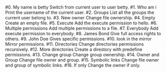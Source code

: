#0. My name is betty
Switch from current user to user betty.
#1. Who am i
Print the username of the current user.
#2. Groups
List all the groups the current user belong to.
#3. New owner
Change file ownership.
#4. Empty
Create an empty file.
#5. Execute
Add the execute permission to hello.
#6. Multiple permissions
Add multiple permissions to a file.
#7. Everybody
Add execute permission to everybody.
#8. James Bond
Give full access rights to others.
#9. John Doe
Gives specific permissions.
#10. look in the mirror
Mirror permissions.
#11. Directories
Change directories permissions recursively.
#12. More directories
Create a direstory with predefine permissions.
#13. Change group
Change group ownership.
#14. Owner and Group
Change file owner and group.
#15. Symbolic links
Change file owner and group of symbolic links.
#16. If only
Change the owner if only. 
